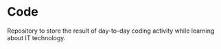 # Code

Repository to store the result of day-to-day coding activity while learning about IT technology.
